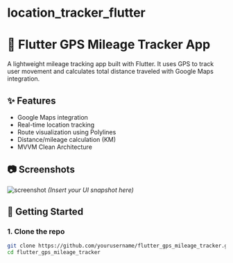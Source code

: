 # location_tracker_flutter

# 🚗 Flutter GPS Mileage Tracker App

A lightweight mileage tracking app built with Flutter. It uses GPS to track user movement and calculates total distance traveled with Google Maps integration.

## ✨ Features

- Google Maps integration
- Real-time location tracking
- Route visualization using Polylines
- Distance/mileage calculation (KM)
- MVVM Clean Architecture

## 📷 Screenshots

![screenshot](assets/screenshot.png) *(Insert your UI snapshot here)*

## 🔧 Getting Started

### 1. Clone the repo
```bash
git clone https://github.com/yourusername/flutter_gps_mileage_tracker.git
cd flutter_gps_mileage_tracker


